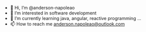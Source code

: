 - 👋 Hi, I’m @anderson-napoleao
- 👀 I’m interested in software development
- 🌱 I’m currently learning java, angular, reactive programming ...
- 📫 How to reach me anderson.napoleao@outlook.com

<!---
anderson-napoleao/anderson-napoleao is a ✨ special ✨ repository because its `README.md` (this file) appears on your GitHub profile.
You can click the Preview link to take a look at your changes.
--->
